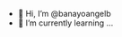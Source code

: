 - 👋 Hi, I’m @banayoangelb
- 🌱 I’m currently learning ...

<!---
banayoangelb/banayoangelb is a ✨ special ✨ repository because its `README.md` (this file) appears on your GitHub profile.
You can click the Preview link to take a look at your changes.
--->
